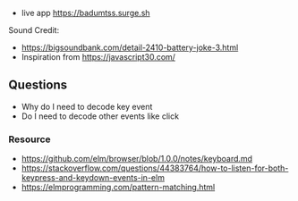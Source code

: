 - live app https://badumtss.surge.sh

Sound Credit:
- https://bigsoundbank.com/detail-2410-battery-joke-3.html
- Inspiration from https://javascript30.com/

## Questions
- Why do I need to decode key event
- Do I need to decode other events like click


### Resource
* https://github.com/elm/browser/blob/1.0.0/notes/keyboard.md
* https://stackoverflow.com/questions/44383764/how-to-listen-for-both-keypress-and-keydown-events-in-elm
* https://elmprogramming.com/pattern-matching.html

